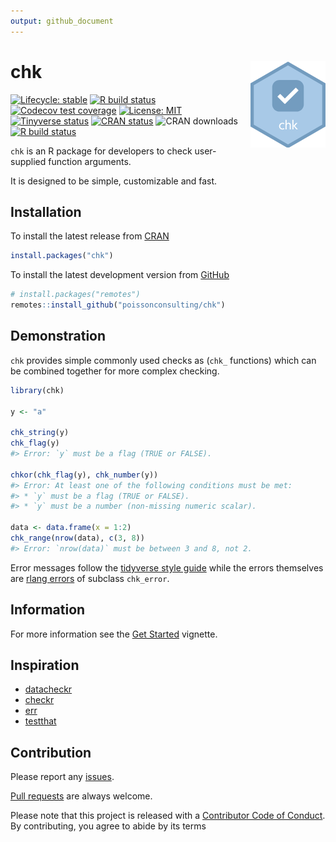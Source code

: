 ```yaml
---
output: github_document
---
```


<!-- README.md is generated from README.Rmd. Please edit that file -->



# chk <img src="man/figures/logo.png" align="right" />

<!-- badges: start -->
[![Lifecycle: stable](https://img.shields.io/badge/lifecycle-stable-brightgreen.svg)](https://www.tidyverse.org/lifecycle/#stable)
[![R build status](https://github.com/poissonconsulting/chk/workflows/R-CMD-check/badge.svg)](https://github.com/poissonconsulting/chk)
[![Codecov test coverage](https://codecov.io/gh/poissonconsulting/chk/branch/master/graph/badge.svg)](https://codecov.io/gh/poissonconsulting/chk?branch=master)
[![License: MIT](https://img.shields.io/badge/License-MIT-green.svg)](https://opensource.org/licenses/MIT)
[![Tinyverse status](https://tinyverse.netlify.com/badge/chk)](https://CRAN.R-project.org/package=chk)
[![CRAN status](https://www.r-pkg.org/badges/version/chk)](https://cran.r-project.org/package=chk)
![CRAN downloads](https://cranlogs.r-pkg.org/badges/chk)
[![R build status](https://github.com/poissonconsulting/chk/workflows/R-CMD-check/badge.svg)](https://github.com/poissonconsulting/chk/actions)
<!-- badges: end -->

`chk` is an R package for developers to check user-supplied function arguments.

It is designed to be simple, customizable and fast.

## Installation

To install the latest release from [CRAN](https://cran.r-project.org)
```r
install.packages("chk")
```

To install the latest development version from [GitHub](https://github.com/poissonconsulting/chk)
```r
# install.packages("remotes")
remotes::install_github("poissonconsulting/chk")
```

## Demonstration

`chk` provides simple commonly used checks as (`chk_` functions) which can be combined together for more complex checking.


```r
library(chk)

y <- "a"

chk_string(y)
chk_flag(y)
#> Error: `y` must be a flag (TRUE or FALSE).

chkor(chk_flag(y), chk_number(y))
#> Error: At least one of the following conditions must be met:
#> * `y` must be a flag (TRUE or FALSE).
#> * `y` must be a number (non-missing numeric scalar).

data <- data.frame(x = 1:2)
chk_range(nrow(data), c(3, 8))
#> Error: `nrow(data)` must be between 3 and 8, not 2.
```

Error messages follow the [tidyverse style guide](https://style.tidyverse.org/error-messages.html) while the errors themselves are [rlang errors](https://rlang.r-lib.org/reference/abort.html) of subclass `chk_error`.

## Information

For more information see the [Get Started](https://poissonconsulting.github.io/chk/articles/chk.html) vignette.

## Inspiration

- [datacheckr](https://github.com/poissonconsulting/datacheckr/)
- [checkr](https://github.com/poissonconsulting/checkr/)
- [err](https://github.com/poissonconsulting/err/)
- [testthat](https://github.com/r-lib/testthat/)

## Contribution

Please report any [issues](https://github.com/poissonconsulting/chk/issues).

[Pull requests](https://github.com/poissonconsulting/chk/pulls) are always welcome.

Please note that this project is released with a [Contributor Code of Conduct](https://github.com/poissonconsulting/chk/blob/master/CODE_OF_CONDUCT.md).
By contributing, you agree to abide by its terms
